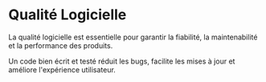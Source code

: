 # Qualité Logicielle

La qualité logicielle est essentielle pour garantir la fiabilité, la
maintenabilité et la performance des produits.

Un code bien écrit et testé réduit les bugs, facilite les mises à jour
et améliore l'expérience utilisateur.
